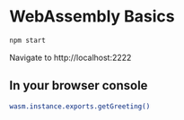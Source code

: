 # WebAssembly Basics

```bash
npm start
```

Navigate to http://localhost:2222


## In your browser console
```bash
wasm.instance.exports.getGreeting()
```